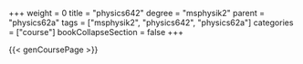 +++
weight = 0
title = "physics642"
degree = "msphysik2"
parent = "physics62a"
tags = ["msphysik2", "physics642", "physics62a"]
categories = ["course"]
bookCollapseSection = false
+++

{{< genCoursePage >}}
